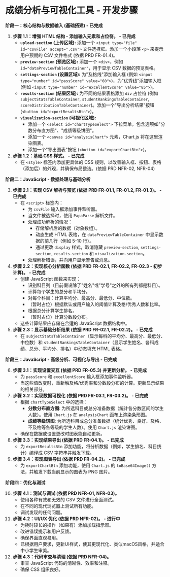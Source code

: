 # 成绩分析与可视化工具 - 开发步骤

**阶段一：核心结构与数据输入 (基础搭建) - 已完成**

1.  **步骤 1.1：增强 HTML 结构 - 添加输入元素和占位符。 - 已完成**
    *   **`upload-section` (上传区域):** 添加一个 `<input type="file" id="csvFile" accept=".csv">` 文件选择框。添加一个小段落 `<p>` 来提示用户预期的 CSV 文件格式 (依据 PRD FR-01.4)。
    *   **`preview-section` (预览区域):** 添加一个 `<div>`，例如 `id="dataPreviewTableContainer"`，用于显示 CSV 数据的预览表格。
    *   **`settings-section` (设置区域):** 为"及格线"添加输入框 (例如 `<input type="number" id="passScore" value="60">`)，为"优秀线"添加输入框 (例如 `<input type="number" id="excellentScore" value="85">`)。
    *   **`results-section` (结果区域):** 为不同的结果表格添加 `div` 占位符 (例如 `subjectStatsTableContainer`, `studentRankingsTableContainer`, `scoreDistributionTableContainer`)。添加一个"导出分析结果"按钮 (`<button id="exportResultsBtn">`)。
    *   **`visualization-section` (可视化区域):**
        *   添加一个 `<select id="chartTypeSelect">` 下拉菜单，包含选项如"分数分布直方图"、"成绩等级饼图"。
        *   添加一个 `<canvas id="analysisChart">` 元素，Chart.js 将在这里渲染图表。
        *   添加一个"导出图表"按钮 (`<button id="exportChartBtn">`)。
2.  **步骤 1.2：基础 CSS 样式。 - 已完成**
    *   在 `<style>` 标签内添加更具体的 CSS 规则，以改善输入框、按钮、表格（添加后）的外观，并确保布局整洁。(依据 PRD NFR-02, NFR-04)

**阶段二：JavaScript - 数据处理与基础分析**

3.  **步骤 2.1：实现 CSV 解析与预览 (依据 PRD FR-01.1, FR-01.2, FR-01.3)。 - 已完成**
    *   在 `<script>` 标签内：
        *   为 `csvFile` 输入框添加事件监听器。
        *   当文件被选择时，使用 `PapaParse` 解析文件。
        *   处理成功解析的情况：
            *   存储解析后的数据（对象数组）。
            *   动态生成 HTML 表格，在 `dataPreviewTableContainer` 中显示数据的前几行（例如 5-10 行）。
            *   通过更改 `display` 样式，取消隐藏 `preview-section`, `settings-section`, `results-section` 和 `visualization-section`。
        *   处理解析错误，并向用户显示警告或消息。
4.  **步骤 2.2：实现核心分析函数 (依据 PRD FR-02.1, FR-02.2, FR-02.3 - 初步计算)。 - 已完成**
    *   创建 JavaScript 函数来实现：
        *   识别科目列（目前假设除了"姓名"或"学号"之外的所有列都是科目）。
        *   计算每个学生的总分和平均分。
        *   对每个科目：计算平均分、最高分、最低分、中位数。
        *   （暂时占位）根据默认或用户输入的阈值计算及格/优秀人数和比率。
        *   根据总分计算学生排名。
        *   （暂时占位）计算分数段分布。
    *   这些计算结果应存储在合适的 JavaScript 数据结构中。
5.  **步骤 2.3：显示基础分析结果 (依据 PRD FR-02.1, FR-02.2)。 - 已完成**
    *   在 `subjectStatsTableContainer`（显示每科的平均分、最高分、最低分、中位数）和 `studentRankingsTableContainer`（显示学生姓名、各科成绩、总分、平均分、排名）中动态填充 HTML 表格。

**阶段三：JavaScript - 高级分析、可视化与导出 - 已完成**

6.  **步骤 3.1：实现设置交互 (依据 PRD FR-05.3) 并更新分析。 - 已完成**
    *   为 `passScore` 和 `excellentScore` 输入框添加事件监听器。
    *   当这些值改变时，重新触及格/优秀率和分数段分布的计算。更新显示结果的相关部分。
7.  **步骤 3.2：实现数据可视化 (依据 PRD FR-03.1, FR-03.2)。 - 已完成**
    *   根据 `chartTypeSelect` 中的选择：
        *   **分数分布直方图**: 为所选科目或总分准备数据（统计各分数区间的学生人数）。使用 `Chart.js` 在 `analysisChart` 画布上渲染条形图。
        *   **成绩等级饼图**: 为所选科目或总分准备数据（统计优秀、良好、及格、不及格等各等级的学生人数）。使用 `Chart.js` 渲染饼图。
    *   确保在数据或设置更改时图表能自动更新。
8.  **步骤 3.3：实现结果导出 (依据 PRD FR-04.1)。 - 已完成**
    *   为 `exportResultsBtn` 添加功能，将分析数据（例如，学生排名、科目统计）编译成 CSV 字符串并触发下载。
9.  **步骤 3.4：实现图表导出 (依据 PRD FR-04.2)。 - 已完成**
    *   为 `exportChartBtn` 添加功能，使用 `Chart.js` 的 `toBase64Image()` 方法，并触发下载当前显示的图表为 PNG 图片。

**阶段四：优化与测试**

10. **步骤 4.1：测试与调试 (依据 PRD NFR-01, NFR-03)。**
    *   使用各种有效和无效的 CSV 文件进行全面测试。
    *   在不同的现代浏览器上测试所有功能。
    *   调试发现的任何问题。
11. **步骤 4.2：UI/UX 优化 (依据 PRD NFR-02)。 - 进行中**
    *   为耗时较长的操作（如果有）添加加载指示器。
    *   改进错误提示和用户反馈。
    *   确保界面直观易用。
    *   已根据用户要求，更新UI样式，使其更现代化、类似macOS风格，并适合中小学生审美。
12. **步骤 4.3：代码审查与清理 (依据 PRD NFR-04)。**
    *   审查 JavaScript 代码的清晰性、效率和注释。
    *   确保 CSS 组织良好。 